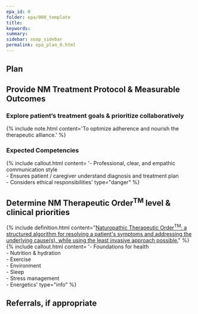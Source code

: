 ```yaml
---
epa_id: 0
folder: epa/000_template
title: 
keywords: 
summary: 
sidebar: soap_sidebar
permalink: epa_plan_0.html
---
```


## Plan
## Provide NM Treatment Protocol & Measurable Outcomes

### Explore patient‘s treatment goals & prioritize collaboratively
{% include note.html content='To optimize adherence and nourish the therapeutic alliance.' %}

### Expected Competencies
{% include callout.html content= '- Professional, clear, and empathic communication style<br>- Ensures patient / caregiver understand diagnosis and treatment plan<br>- Considers ethical responsibilities' type="danger" %}

## Determine NM Therapeutic Order<sup>TM</sup> level & clinical priorities
{% include definition.html content="[Naturopathic Therapeutic Order<sup>TM</sup>: a structured algorithm for resolving a patient's symptoms and addressing the underlying cause(s), while using the least invasive approach possible.](https://fnminstitute.org/therapeutic-order/)" %}
{% include callout.html content= '- Foundations for health<br>- Nutrition & hydration<br>- Exercise<br>- Environment<br>- Sleep<br>- Stress management<br>- Energetics' type="info" %}

## Referrals, if appropriate


